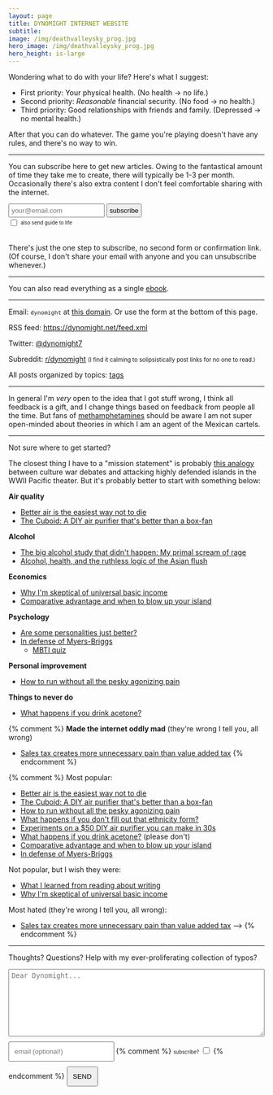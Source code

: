 ```yaml
---
layout: page
title: DYNOMIGHT INTERNET WEBSITE
subtitle: 
image: /img/deathvalleysky_prog.jpg
hero_image: /img/deathvalleysky_prog.jpg
hero_height: is-large
---
```


Wondering what to do with your life? Here's what I suggest:

* First priority: Your physical health. (No health → no life.)
* Second priority: *Reasonable* financial security. (No food → no health.)
* Third priority: Good relationships with friends and family. (Depressed → no mental health.)

After that you can do whatever. The game you're playing doesn't have any rules, and there's no way to win.

---

You can subscribe here to get new articles. Owing to the fantastical amount of time they take me to create, there will typically be 1-3 per month. Occasionally there's also extra content I don't feel comfortable sharing with the internet.

<form action="https://formsubmit.co/4a18e703496d7ca33c417b1bf528ad9d" method="POST">
<input type="hidden" name="_subject" value="SUBSCRIBE SUB" /> 
<input type="email" name="text" placeholder="your@email.com" style="padding:4px;" /> 
<input type="hidden" name="_next" value="https://dynomight.net/subscribe_success.html" /> 
<input type="hidden" name="_captcha" value="false">
<input type="hidden" name="_url" value="https://dynomight.net/"> <button type="submit" style="cursor:pointer; padding:4px;">subscribe</button>
<br><input type="checkbox" id="guide" name="guide" value="guide" style="transform: scale(1); vertical-align: middle;">
<label for="guide" style="margin-top:5px; padding:0px; font-size:70%;">also send guide to life</label>
</form>
<br>
There's just the one step to subscribe, no second form or confirmation link. (Of course, I don't share your email with anyone and you can unsubscribe whenever.)

---

You can also read everything as a single [ebook](ebook.html).

---

Email: <span style="font-family:monospace; font-size:80%;">dynomight</span> at [this domain](https://tutanota.com/). Or use the form at the bottom of this page.

RSS feed: <https://dynomight.net/feed.xml>

Twitter: [@dynomight7](https://twitter.com/dynomight7)

Subreddit: [r/dynomight](https://old.reddit.com/r/dynomight/) <span style="font-size:80%">(I find it calming to solipsistically post links for no one to read.)</span>

All posts organized by topics: [tags](/tags)

<!-- <form action="https://formsubmit.co/4a18e703496d7ca33c417b1bf528ad9d" method="POST">Mailing list: 
<input type="hidden" name="_subject" value="SUBSCRIBE0" /> 
<input type="text" name="text" placeholder="your@email.com" style="font-family:monospace;" /> 
<input type="hidden" name="_next" value="https://dynomight.net/subscribe_success.html" /> 
<input type="hidden" name="_captcha" value="false">
<input type="hidden" name="_url" value="https://dynomight.net/"> 
<button type="submit" class="headerfont">SUBSCRIBE AND DONE</button> 
</form> -->

---

In general I'm *very* open to the idea that I got stuff wrong, I think all feedback is a gift, and I change things based on feedback from people all the time. But fans of [methamphetamines](/p2p-meth) should be aware I am not super open-minded about theories in which I am an agent of the Mexican cartels.

---

Not sure where to get started?

The closest thing I have to a "mission statement" is probably [this analogy](culture-war-island-hopping/) between culture war debates and attacking highly defended islands in the WWII Pacific theater. But it's probably better to start with something below:

**Air quality**
* [Better air is the easiest way not to die](/air)
* [The Cuboid: A DIY air purifier that's better than a box-fan](better-DIY-air-purifier.html)

**Alcohol**
* [The big alcohol study that didn't happen: My primal scream of rage](/alcohol-trial/)
* [Alcohol, health, and the ruthless logic of the Asian flush](alcohol/)

**Economics**
* [Why I'm skeptical of universal basic income](2020/12/03/why-im-skeptical-of-UBI/)
* [Comparative advantage and when to blow up your island](2020/09/11/comparative-advantage-and-when-to-blow-up-your-island/)

**Psychology**
* [Are some personalities just better?](/better-personalities)
* [In defense of Myers-Briggs](/in-defense-of-myers-briggs.html)
  * [MBTI quiz](/mbti)

**Personal improvement**
* [How to run without all the pesky agonizing pain](2021/01/25/how-to-run-without-all-the-agonizing-pain/)

**Things to never do**
* [What happens if you drink acetone?](2020/09/14/what-happens-if-you-drink-acetone/)

{% comment %}
**Made the internet oddly mad** (they're wrong I tell you, all wrong)
* [Sales tax creates more unnecessary pain than value added tax](2020/12/09/sales-tax-creates-more-unnecessary-pain-than-value-added-tax/)
{% endcomment %}

{% comment %}
Most popular:
* [Better air is the easiest way not to die](/air)
* [The Cuboid: A DIY air purifier that's better than a box-fan](better-DIY-air-purifier.html)
* [How to run without all the pesky agonizing pain](2021/01/25/how-to-run-without-all-the-agonizing-pain/)
* [What happens if you don't fill out that ethnicity form?](2021/01/15/eeo/)
* [Experiments on a $50 DIY air purifier you can make in 30s](2020/12/15/some-real-data-on-a-DIY-box-fan-air-purifier/)
* [What happens if you drink acetone?](2020/09/14/what-happens-if-you-drink-acetone/) (please don't)
* [Comparative advantage and when to blow up your island](2020/09/11/comparative-advantage-and-when-to-blow-up-your-island/)
* [In defense of Myers-Briggs](/in-defense-of-myers-briggs.html)

Not popular, but I wish they were:
* [What I learned from reading about writing](2021/02/07/writing-as-a-craft/)
* [Why I'm skeptical of universal basic income](2020/12/03/why-im-skeptical-of-UBI/)

Most hated (they're wrong I tell you, all wrong):
* [Sales tax creates more unnecessary pain than value added tax](2020/12/09/sales-tax-creates-more-unnecessary-pain-than-value-added-tax/) -->
{% endcomment %}

---

Thoughts? Questions? Help with my ever-proliferating collection of typos?

<div style="text-align:left;">
        <!--<details style="border: none 1px #cccccc; width:100%; padding: 5px; border-radius: 5px;"><summary class="headerfont" style="font-size:80%;">say hi</summary>-->
        <form action="https://formsubmit.co/4a18e703496d7ca33c417b1bf528ad9d" method="POST"> 
          <input type="hidden" name="_subject" value="RESPONSE {{page.title | slice: 0,20}}" /> 
          <textarea type="text" name="text" class="headerfont" placeholder="Dear Dynomight..." style="margin-bottom:10px; padding:5px; width:100%; height:10em; word-wrap: break-word; word-break: break-all;"></textarea>
          <!-- <span class="headerfont" style="font-size:70%; ">(optional)</span> -->
          <input type="email" name="email" class="headerfont" placeholder="email (optional!)" style="margin-bottom:10px; padding:10px; min-width:28ch;"/> 
          {% comment %}
          <span class="headerfont" style="font-size:70%; ">subscribe?</span>
          <input type="checkbox" value="1" name="subscribebox" style="padding:10pt;" />
          {% endcomment %}
          <input type="text" name="_honey" style="display:none"> 
          <input type="hidden" name="_next" value="https://dynomight.net/respond_success.html" /> 
          <input type="hidden" name="_captcha" value="false"> 
          <input type="hidden" name="_url" value="https://dynomight.net/">
          <button type="submit" class="headerfont" style="padding:10px;">SEND</button> 
        </form>
        <!-- <span class="headerfont" style="font-size:60%;">Help with my ever-proliferating collection of typos, please.</span> -->
        <br>
        <!-- </details> -->
        </div> 